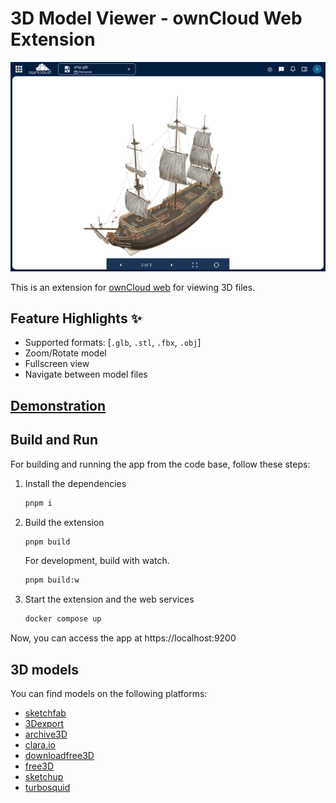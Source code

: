 # 3D Model Viewer - ownCloud Web Extension

![3d model viewer ui](./docs/ss-light.png)

This is an extension for [ownCloud web](https://github.com/owncloud/web) for viewing 3D files.

## Feature Highlights ✨

- Supported formats: [`.glb`, `.stl`, `.fbx`, `.obj`]
- Zoom/Rotate model
- Fullscreen view
- Navigate between model files

## [Demonstration](https://ocis.in-nepal.de/s/dSlOHjJcQSYuPxV)

## Build and Run

For building and running the app from the code base, follow these steps: 

1. Install the dependencies

   ```bash
   pnpm i
   ```

2. Build the extension

   ```bash
   pnpm build
   ```

   For development, build with watch.

   ```bash
   pnpm build:w
   ```

3. Start the extension and the web services

   ```bash
   docker compose up
   ```

Now, you can access the app at https://localhost:9200

## 3D models

You can find models on the following platforms:

- [sketchfab](https://sketchfab.com/)
- [3Dexport](https://3dexport.com/free-3d-models)
- [archive3D](https://archive3d.net/)
- [clara.io](https://clara.io/library)
- [downloadfree3D](https://downloadfree3d.com/file-format/glb/)
- [free3D](https://free3d.com/)
- [sketchup](https://3dwarehouse.sketchup.com/)
- [turbosquid](https://www.turbosquid.com/Search/3D-Models/free)
